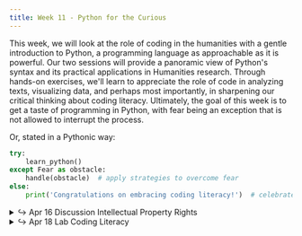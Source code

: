 ```yaml
---
title: Week 11 - Python for the Curious
---
```


This week, we will look at the role of coding in the humanities with a gentle introduction to Python, a programming language as approachable as it is powerful. Our two sessions will provide a panoramic view of Python's syntax and its practical applications in Humanities research. Through hands-on exercises, we'll learn to appreciate the role of code in analyzing texts, visualizing data, and perhaps most importantly, in sharpening our critical thinking about coding literacy. Ultimately, the goal of this week is to get a taste of programming in Python, with fear being an exception that is not allowed to interrupt the process.

Or, stated in a Pythonic way:

```python
try:
    learn_python()
except Fear as obstacle:
    handle(obstacle)  # apply strategies to overcome fear
else:
    print('Congratulations on embracing coding literacy!')  # celebrate
```

<details>
  <summary class="session-summary">
    <span class="arrow">↪</span>
    <span class="date-label">Apr 16</span>
    <span class="label label-blue">Discussion</span>
    <span class="session-title">Intellectual Property Rights</span>
  </summary>
  <div markdown="1">
- [Slides](https://docs.google.com/presentation/d/10CY-VJXP0IKTt2Ks5F7o-mYH1Rk-BdVBC-MEwonW7Ms/edit?usp=sharing)
- Pre-Class Reading (<span style="color: #FA795A;">no Perusall annotations or reflection required!</span>):
  - [Haggerty, Kenneth. “Intellectual Property Guidelines for the Digital Humanities.”](https://app.perusall.com/courses/introdh24/haggerty_2020_intellectual-property-guidelines-for-the-digital-humanities) _Routledge International Handbook of Research Methods in Digital Humanities_, edited by Kristen Schuster and Stuart Dunn, Routledge, 2020, pp. 428–40.
  - [Lerner, Ben. “The Hofmann Wobble. Wikipedia and the Problem of Historical Memory.”](https://app.perusall.com/courses/introdh24/lerner_2023_the-hofmann-wobble2-copy) _Harper’s Magazine_, vol. 347, no. 2083, Dec. 2023, pp. 23–32.
  <!-- - **Post your reflection in the** <a href="https://introtodh--spring2024.slack.com/archives/C06F1KS1ULT" style="color: #ee6374;">**#reflections** </a>**channel on Slack** <a style="color: #ee6374;">**before 9am on the day of our class.**</a> -->
</div>
</details>

<details>
  <summary class="session-summary">
    <span class="arrow">↪</span>
    <span class="date-label">Apr 18</span>
    <span class="label label-red">Lab</span>
    <span class="session-title">Coding Literacy</span>
  </summary>
  <div markdown="1">
- [Notebook](https://colab.research.google.com/drive/1pE3wdtE6kgwdtMPnO5E0W4i8YcN3MYIZ?usp=sharing)
- Pre-Class Reflection:
  - [Schmidt, Benjamin M. “Do Digital Humanists Need to Understand Algorithms?”](https://app.perusall.com/courses/introdh24/schmidt_2016_do-digital-humanists-need-to-understand-algorithms) _Debates in the Digital Humanities_, vol. 53, 2016.
  - [Vee, Annette. “Introduction. Computer Programming as Literacy.”](https://app.perusall.com/courses/introdh24/vee-2017-introduction-computer-programming-as-literacy) _Coding Literacy: How Computer Programming Is Changing Writing_, The MIT Press, 2017.
  - **Post your reflection in the** <a href="https://introtodh--spring2024.slack.com/archives/C06F1KS1ULT" style="color: #ee6374;">**#reflections** </a>**channel on Slack** <a style="color: #ee6374;">**before 9am on the day of our class.**</a>
</div>
</details>

<!-- <details>
  <summary class="session-summary">
    <span class="arrow">↪</span>
    <span class="date-label">Apr 18</span>
    <span class="label label-red">Lab</span>
    <span class="session-title">Coding Literacy, pt. 2</span>
  </summary>
  <div markdown="1">
- Slides (_coming soon_)
- Pre-Class Reflection
</div>
</details> -->